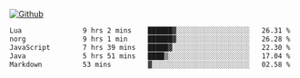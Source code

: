 <!---- 👋 Hi, I’m @AppBlitz
- 👀 I’m interested in ...
- 🌱 I’m currently learning ...
- 💞️ I’m looking to collaborate on ...
- 📫 How to reach me ...
- 😄 Pronouns: ...
- ⚡ Fun fact: ...
---->
 [![Github](https://img.shields.io/badge/-Github-000?style=flat&logo=Github&logoColor=white)](https://github.com/AppBlitz)
<!---
AppBlitz/AppBlitz is a ✨ special ✨ repository because its `README.md` (this file) appears on your GitHub profile.
You can click the Preview link to take a look at your changes.
--->
<!--![C++](https://img.shields.io/badge/c++-%2300599C.svg?style=for-the-badge&logo=c%2B%2B&logoColor=white)
![TypeScript](https://img.shields.io/badge/typescript-%23007ACC.svg?style=for-the-badge&logo=typescript&logoColor=white)
![Lua](https://img.shields.io/badge/lua-%232C2D72.svg?style=for-the-badge&logo=lua&logoColor=white)--->


<!--START_SECTION:waka-->

```txt
Lua               9 hrs 2 mins    ██████▓░░░░░░░░░░░░░░░░░░   26.31 %
norg              9 hrs 1 min     ██████▓░░░░░░░░░░░░░░░░░░   26.28 %
JavaScript        7 hrs 39 mins   █████▓░░░░░░░░░░░░░░░░░░░   22.30 %
Java              5 hrs 51 mins   ████▒░░░░░░░░░░░░░░░░░░░░   17.04 %
Markdown          53 mins         ▓░░░░░░░░░░░░░░░░░░░░░░░░   02.58 %
```

<!--END_SECTION:waka-->
